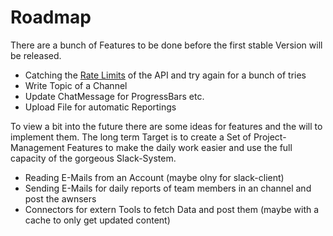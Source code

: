 # Roadmap

There are a bunch of Features to be done before the first stable Version will be released.

* Catching the [Rate Limits](https://api.slack.com/docs/rate-limits) of the API and try again for a bunch of tries
* Write Topic of a Channel
* Update ChatMessage for ProgressBars etc.
* Upload File for automatic Reportings

To view a bit into the future there are some ideas for features and the will to implement them. The long term Target is to create a Set of Project-Management Features to make the daily work easier and use the full capacity of the gorgeous Slack-System.

* Reading E-Mails from an Account (maybe olny for slack-client)
* Sending E-Mails for daily reports of team members in an channel and post the awnsers
* Connectors for extern Tools to fetch Data and post them (maybe with a cache to only get updated content)
